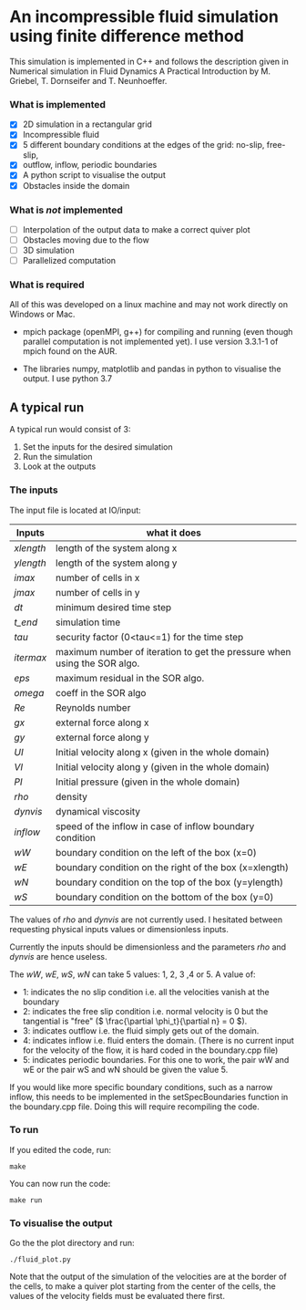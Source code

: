 # An incompressible fluid simulation using finite difference method

This simulation is implemented in C++ and follows the description given in Numerical simulation in Fluid Dynamics A Practical Introduction by M. Griebel, T. Dornseifer and T. Neunhoeffer.

### What is implemented
- [x] 2D simulation in a rectangular grid
- [x] Incompressible fluid
- [x] 5 different boundary conditions at the edges of the grid: no-slip, free-slip,
- [x] outflow, inflow, periodic boundaries
- [x] A python script to visualise the output
- [x] Obstacles inside the domain

### What is *not* implemented

- [ ] Interpolation of the output data to make a correct quiver plot
- [ ] Obstacles moving due to the flow
- [ ] 3D simulation
- [ ] Parallelized computation

### What is required

All of this was developed on a linux machine and may not work directly on
Windows or Mac.

* mpich package (openMPI, g++) for compiling and running (even though parallel computation is not implemented yet).
I use version 3.3.1-1 of mpich found on the AUR.

* The libraries numpy, matplotlib and pandas in python to visualise the output. I use python 3.7

## A typical run

A typical run would consist of 3:
1) Set the inputs for the desired simulation
2) Run the simulation
3) Look at the outputs

### The inputs

The input file is located at IO/input:

Inputs     | what it does
-----------|--------------
*xlength*  |   length of the system along x
*ylength*  |   length of the system along y
*imax*     |   number of cells in x
*jmax*     |   number of cells in y
*dt*       |   minimum desired time step
*t_end*    |   simulation time
*tau*      |   security factor (0<tau<=1) for the time step
*itermax*  |   maximum number of iteration to get the pressure when using the SOR algo.
*eps*      |   maximum residual in the SOR algo.
*omega*    |   coeff in the SOR algo
*Re*       |   Reynolds number
*gx*       |   external force along x
*gy*       |   external force along y
*UI*       |   Initial velocity along x (given in the whole domain)
*VI*       |   Initial velocity along y (given in the whole domain)
*PI*       |   Initial pressure (given in the whole domain)
*rho*      |   density
*dynvis*   |   dynamical viscosity
*inflow*   |   speed of the inflow in case of inflow boundary condition
*wW*       |   boundary condition on the left of the box (x=0)
*wE*       |   boundary condition on the right of the box (x=xlength)
*wN*       |   boundary condition on the top of the box (y=ylength)
*wS*       |   boundary condition on the bottom of the box (y=0)


The values of *rho* and *dynvis* are not currently used.
I hesitated between requesting physical inputs values or dimensionless inputs.

Currently the inputs should be dimensionless and the parameters *rho* and *dynvis* are hence useless.


The *wW*, *wE*, *wS*, *wN* can take 5 values: 1, 2, 3 ,4 or 5.
A value of:
* 1: indicates the no slip condition i.e. all the velocities vanish at the boundary
* 2: indicates the free slip condition i.e. normal velocity is 0 but the tangential is "free" ($ \frac{\partial \phi_t}{\partial n} = 0 $).
* 3: indicates outflow i.e. the fluid simply gets out of the domain.
* 4: indicates inflow i.e. fluid enters the domain. (There is no current input for the velocity of the flow, it is hard coded in the boundary.cpp file)
* 5: indicates periodic boundaries. For this one to work, the pair wW and wE or the pair wS and wN should be given the value 5.


If you would like more specific boundary conditions, such as a narrow inflow,
this needs to be implemented in the setSpecBoundaries function in the
boundary.cpp file.
Doing this will require recompiling the code.

### To run

If you edited the code, run:
```
make
```

You can now run the code:
```
make run
```


### To visualise the output

Go the the plot directory and run:
```
./fluid_plot.py
```

Note that the output of the simulation of the velocities are at the border of the cells,
to make a quiver plot starting from the center of the cells, the values of the velocity fields must be evaluated there first.
